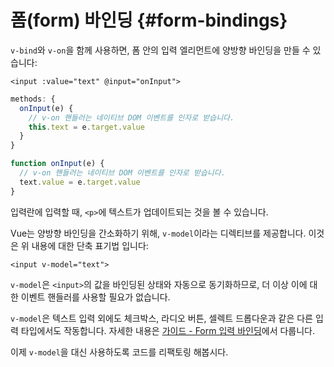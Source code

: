 # 폼(form) 바인딩 {#form-bindings}

`v-bind`와 `v-on`을 함께 사용하면, 폼 안의 입력 엘리먼트에 양방향 바인딩을 만들 수 있습니다:

```vue-html
<input :value="text" @input="onInput">
```

<div class="options-api">

```js
methods: {
  onInput(e) {
    // v-on 핸들러는 네이티브 DOM 이벤트를 인자로 받습니다.
    this.text = e.target.value
  }
}
```

</div>

<div class="composition-api">

```js
function onInput(e) {
  // v-on 핸들러는 네이티브 DOM 이벤트를 인자로 받습니다.
  text.value = e.target.value
}
```

</div>

입력란에 입력할 때, `<p>`에 텍스트가 업데이트되는 것을 볼 수 있습니다.

Vue는 양방향 바인딩을 간소화하기 위해, `v-model`이라는 디렉티브를 제공합니다. 이것은 위 내용에 대한 단축 표기법 입니다:

```vue-html
<input v-model="text">
```

`v-model`은 `<input>`의 값을 바인딩된 상태와 자동으로 동기화하므로,
더 이상 이에 대한 이벤트 핸들러를 사용할 필요가 없습니다.

`v-model`은 텍스트 입력 외에도 체크박스, 라디오 버튼, 셀렉트 드롭다운과 같은 다른 입력 타입에서도 작동합니다.
자세한 내용은 <a target="_blank" href="/guide/essentials/forms.html">가이드 - Form 입력 바인딩</a>에서 다룹니다.

이제 `v-model`을 대신 사용하도록 코드를 리팩토링 해봅시다.
